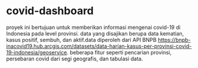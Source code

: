 # covid-dashboard

proyek ini bertujuan untuk memberikan informasi mengenai covid-19 di Indonesia pada level provinsi. data yang disajikan berupa data kematian, kasus positif, sembuh, dan aktif.data diperoleh dari API BNPB
 https://bnpb-inacovid19.hub.arcgis.com/datasets/data-harian-kasus-per-provinsi-covid-19-indonesia/geoservice.
beberapa fitur seperti pencarian provinsi, persebaran covid dari segi geografis, dan tabulasi data.
